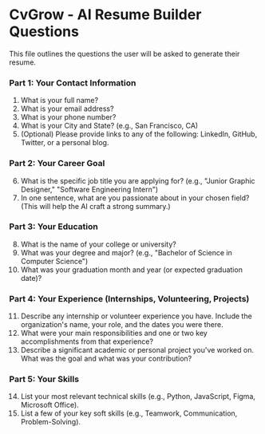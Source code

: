 # CvGrow - AI Resume Builder Questions

This file outlines the questions the user will be asked to generate their resume.

### Part 1: Your Contact Information
1.  What is your full name?
2.  What is your email address?
3.  What is your phone number?
4.  What is your City and State? (e.g., San Francisco, CA)
5.  (Optional) Please provide links to any of the following: LinkedIn, GitHub, Twitter, or a personal blog.

### Part 2: Your Career Goal
6.  What is the specific job title you are applying for? (e.g., "Junior Graphic Designer," "Software Engineering Intern")
7.  In one sentence, what are you passionate about in your chosen field? (This will help the AI craft a strong summary.)

### Part 3: Your Education
8.  What is the name of your college or university?
9.  What was your degree and major? (e.g., "Bachelor of Science in Computer Science")
10. What was your graduation month and year (or expected graduation date)?

### Part 4: Your Experience (Internships, Volunteering, Projects)
11. Describe any internship or volunteer experience you have. Include the organization's name, your role, and the dates you were there.
12. What were your main responsibilities and one or two key accomplishments from that experience?
13. Describe a significant academic or personal project you've worked on. What was the goal and what was your contribution?

### Part 5: Your Skills
14. List your most relevant technical skills (e.g., Python, JavaScript, Figma, Microsoft Office).
15. List a few of your key soft skills (e.g., Teamwork, Communication, Problem-Solving).
